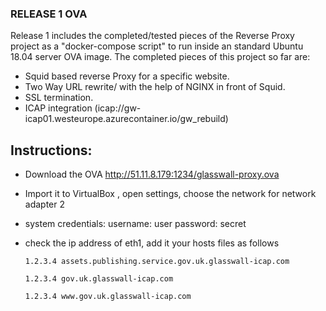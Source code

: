 ### RELEASE 1 OVA

Release 1 includes the completed/tested pieces of the Reverse Proxy project as a "docker-compose script" to run inside an standard Ubuntu 18.04 server OVA image. The completed pieces of this project so far are:

- Squid based reverse Proxy for a specific website.
- Two Way URL rewrite/ with the help of NGINX in front of Squid.
- SSL termination.
- ICAP integration (icap://gw-icap01.westeurope.azurecontainer.io/gw_rebuild)

## Instructions:
- Download the OVA http://51.11.8.179:1234/glasswall-proxy.ova
- Import it to VirtualBox , open settings, choose the network for network adapter 2
- system credentials:
username: user
password: secret
- check the ip address of eth1, add it your hosts files as follows

  `1.2.3.4 assets.publishing.service.gov.uk.glasswall-icap.com`

  `1.2.3.4 gov.uk.glasswall-icap.com`

  `1.2.3.4 www.gov.uk.glasswall-icap.com `
